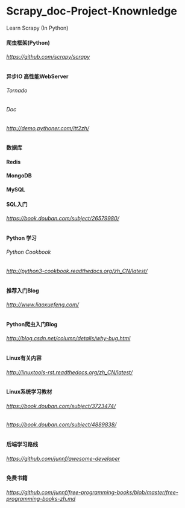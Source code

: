 # Scrapy_doc-Project-Knownledge
Learn Scrapy (In Python)

#### 爬虫框架(Python)
###### https://github.com/scrapy/scrapy

#### 异步IO 高性能WebServer 
###### Tornado
###### Doc
###### http://demo.pythoner.com/itt2zh/

#### 数据库

#### Redis
#### MongoDB
#### MySQL

#### SQL入门
###### https://book.douban.com/subject/26579980/

#### Python 学习
###### Python Cookbook
###### http://python3-cookbook.readthedocs.org/zh_CN/latest/

#### 推荐入门Blog
###### http://www.liaoxuefeng.com/

#### Python爬虫入门Blog
###### http://blog.csdn.net/column/details/why-bug.html

#### Linux有关内容
###### http://linuxtools-rst.readthedocs.org/zh_CN/latest/

#### Linux系统学习教材 
###### https://book.douban.com/subject/3723474/
######  https://book.douban.com/subject/4889838/

####    后端学习路线
######  https://github.com/junnf/awesome-developer

####    免费书籍
######  https://github.com/junnf/free-programming-books/blob/master/free-programming-books-zh.md
